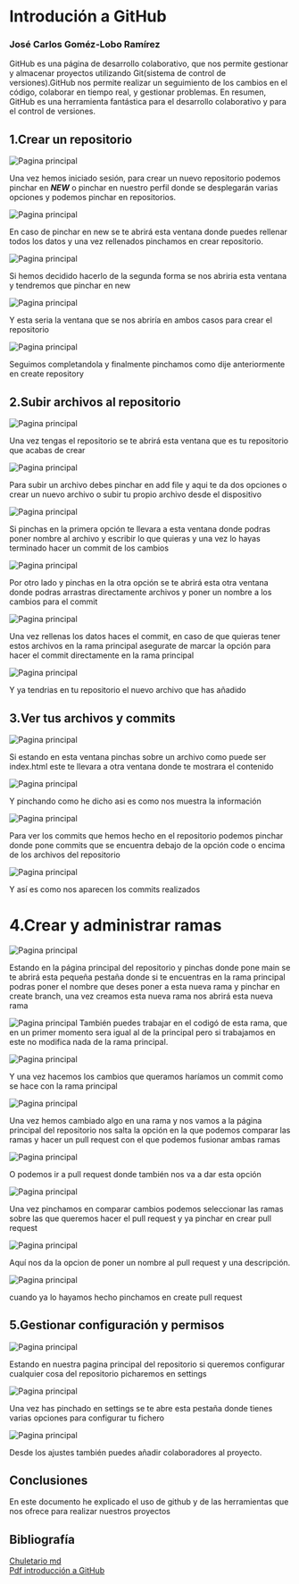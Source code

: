 # Introdución a GitHub
### José Carlos Goméz-Lobo Ramírez


GitHub es una página de desarrollo colaborativo, que nos permite gestionar y almacenar proyectos utilizando Git(sistema de control de versiones).GitHub nos permite realizar un seguimiento de los cambios en el código, colaborar en tiempo real, y gestionar problemas. En resumen, GitHub es una herramienta fantástica para el desarrollo colaborativo y para el control de versiones.


## 1.Crear un repositorio
![Pagina principal](https://raw.githubusercontent.com/JosecarlosGlr/Practica-GitHub-MarkDown/refs/heads/main/1.png)

Una vez hemos iniciado sesión, para crear un nuevo repositorio podemos pinchar en _**NEW**_ o pinchar en nuestro perfil donde se desplegarán varias opciones y podemos pinchar en repositorios.

![Pagina principal](https://raw.githubusercontent.com/JosecarlosGlr/Practica-GitHub-MarkDown/refs/heads/main/21.png)

En caso de pinchar en new se te abrirá esta ventana donde puedes rellenar todos los datos y una vez rellenados pinchamos en crear repositorio.

![Pagina principal](https://raw.githubusercontent.com/JosecarlosGlr/Practica-GitHub-MarkDown/refs/heads/main/2Y5.png)

Si hemos decidido hacerlo de la segunda forma se nos abriria esta ventana y tendremos que pinchar en new

![Pagina principal](https://raw.githubusercontent.com/JosecarlosGlr/Practica-GitHub-MarkDown/refs/heads/main/3.png)

Y esta seria la ventana que se nos abriría en ambos casos para crear el repositorio

![Pagina principal](https://raw.githubusercontent.com/JosecarlosGlr/Practica-GitHub-MarkDown/refs/heads/main/4.png)

Seguimos completandola y finalmente pinchamos como dije anteriormente en create repository

## 2.Subir archivos al repositorio

![Pagina principal](https://raw.githubusercontent.com/JosecarlosGlr/Practica-GitHub-MarkDown/refs/heads/main/6.png)

Una vez tengas el repositorio se te abrirá esta ventana que es tu repositorio que acabas de crear

![Pagina principal](https://raw.githubusercontent.com/JosecarlosGlr/Practica-GitHub-MarkDown/refs/heads/main/7.png)

Para subir un archivo debes pinchar en add file y aqui te da dos opciones o crear un nuevo archivo o subir tu propio archivo desde el dispositivo

![Pagina principal](https://raw.githubusercontent.com/JosecarlosGlr/Practica-GitHub-MarkDown/refs/heads/main/23.png)

Si pinchas en la primera opción te llevara a esta ventana donde podras poner nombre al archivo y escribir lo que quieras y una vez lo hayas terminado hacer un commit de los cambios

![Pagina principal](https://raw.githubusercontent.com/JosecarlosGlr/Practica-GitHub-MarkDown/refs/heads/main/22.png)

Por otro lado y pinchas en la otra opción se te abrirá esta otra ventana donde podras arrastras directamente archivos y poner un nombre a los cambios para el commit

![Pagina principal](https://raw.githubusercontent.com/JosecarlosGlr/Practica-GitHub-MarkDown/refs/heads/main/9.png)

Una vez rellenas los datos haces el commit, en caso de que quieras tener estos archivos en la rama principal asegurate de marcar la opción para hacer el commit directamente en la rama principal

![Pagina principal](https://raw.githubusercontent.com/JosecarlosGlr/Practica-GitHub-MarkDown/refs/heads/main/10Y12Y18.png)

Y ya tendrias en tu repositorio el nuevo archivo que has añadido

## 3.Ver tus archivos y commits

![Pagina principal](https://raw.githubusercontent.com/JosecarlosGlr/Practica-GitHub-MarkDown/refs/heads/main/10Y12Y18.png)

Si estando en esta ventana pinchas sobre un archivo como puede ser index.html este te llevara a otra ventana donde te mostrara el contenido

![Pagina principal](https://raw.githubusercontent.com/JosecarlosGlr/Practica-GitHub-MarkDown/refs/heads/main/11.png)

Y pinchando como he dicho asi es como nos muestra la información

![Pagina principal](https://raw.githubusercontent.com/JosecarlosGlr/Practica-GitHub-MarkDown/refs/heads/main/10Y12Y18.png)

Para ver los commits que hemos hecho en el repositorio podemos pinchar donde pone commits que se encuentra debajo de la opción code o encima de los archivos del repositorio

![Pagina principal](https://raw.githubusercontent.com/JosecarlosGlr/Practica-GitHub-MarkDown/refs/heads/main/13.png)

Y así es como nos aparecen los commits realizados

# 4.Crear y administrar ramas

![Pagina principal](https://raw.githubusercontent.com/JosecarlosGlr/Practica-GitHub-MarkDown/refs/heads/main/14.png)

Estando en la página principal del repositorio y pinchas donde pone main se te abrirá esta pequeña pestaña donde si te encuentras en la rama principal podras poner el nombre que deses poner a esta nueva rama y pinchar en create branch, una vez creamos esta nueva rama nos abrirá esta nueva rama

![Pagina principal](https://raw.githubusercontent.com/JosecarlosGlr/Practica-GitHub-MarkDown/refs/heads/main/24.png)
También puedes trabajar en el codigó de esta rama, que en un primer momento sera igual al de la principal pero si trabajamos en este no modifica nada de la rama principal.

![Pagina principal](https://raw.githubusercontent.com/JosecarlosGlr/Practica-GitHub-MarkDown/refs/heads/main/26.png)

Y una vez hacemos los cambios que queramos haríamos un commit como se hace con la rama principal

![Pagina principal](https://raw.githubusercontent.com/JosecarlosGlr/Practica-GitHub-MarkDown/refs/heads/main/27.png)

Una vez hemos cambiado algo en una rama y nos vamos a la página principal del repositorio nos salta la opción en la que podemos comparar las ramas y hacer un pull request con el que podemos fusionar ambas ramas

![Pagina principal](https://raw.githubusercontent.com/JosecarlosGlr/Practica-GitHub-MarkDown/refs/heads/main/28.png)

O podemos ir a pull request donde también nos va a dar esta opción

![Pagina principal](https://raw.githubusercontent.com/JosecarlosGlr/Practica-GitHub-MarkDown/refs/heads/main/15.png)

Una vez pinchamos en comparar cambios podemos seleccionar las ramas sobre las que queremos hacer el pull request y ya pinchar en crear pull request

![Pagina principal](https://raw.githubusercontent.com/JosecarlosGlr/Practica-GitHub-MarkDown/refs/heads/main/16.png)

Aquí nos da la opcion de poner un nombre al pull request y una descripción.

![Pagina principal](https://raw.githubusercontent.com/JosecarlosGlr/Practica-GitHub-MarkDown/refs/heads/main/17.png)

cuando ya lo hayamos hecho pinchamos en create pull request

## 5.Gestionar configuración y permisos

![Pagina principal](https://raw.githubusercontent.com/JosecarlosGlr/Practica-GitHub-MarkDown/refs/heads/main/10Y12Y18.png)

Estando en nuestra pagina principal del repositorio si queremos configurar cualquier cosa del repositorio picharemos en settings

![Pagina principal](https://raw.githubusercontent.com/JosecarlosGlr/Practica-GitHub-MarkDown/refs/heads/main/19.png)

Una vez has pinchado en settings se te abre esta pestaña donde tienes varias opciones para configurar tu fichero

![Pagina principal](https://raw.githubusercontent.com/JosecarlosGlr/Practica-GitHub-MarkDown/refs/heads/main/20.png)

Desde los ajustes también puedes añadir colaboradores al proyecto.

## Conclusiones

En este documento he explicado el uso de github y de las herramientas que nos ofrece para realizar nuestros proyectos

## Bibliografía

[Chuletario md](https://markdownlivepreview.com/?authuser=0)  
[Pdf introducción a GitHub](https://github.com/JosecarlosGlr/Practica-GitHub-MarkDown/blob/main/GitHub_%20Introducci%C3%B3n.pdf)  
